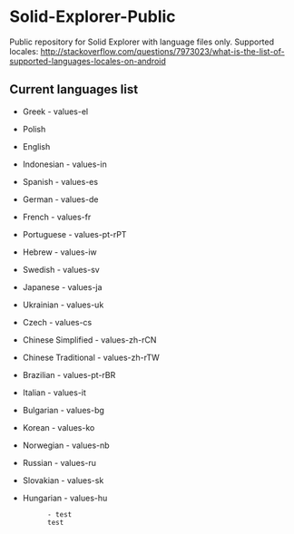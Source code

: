 Solid-Explorer-Public
=====================

Public repository for Solid Explorer with language files only. 
Supported locales: http://stackoverflow.com/questions/7973023/what-is-the-list-of-supported-languages-locales-on-android

Current languages list
----------------------

* Greek - values-el
* Polish
* English
* Indonesian - values-in
* Spanish - values-es
* German - values-de
* French - values-fr
* Portuguese - values-pt-rPT
* Hebrew - values-iw
* Swedish - values-sv
* Japanese - values-ja
* Ukrainian - values-uk
* Czech - values-cs
* Chinese Simplified - values-zh-rCN
* Chinese Traditional - values-zh-rTW
* Brazilian - values-pt-rBR
* Italian - values-it
* Bulgarian - values-bg
* Korean - values-ko
* Norwegian - values-nb
* Russian - values-ru
* Slovakian - values-sk
* Hungarian - values-hu

            - test
            test
